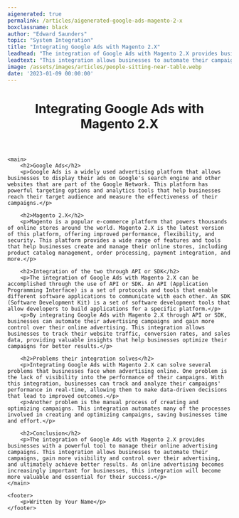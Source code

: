 ```yaml
---
aigenerated: true
permalink: /articles/aigenerated-google-ads-magento-2-x
boxclassname: black
author: "Edward Saunders"
topic: "System Integration"
title: "Integrating Google Ads with Magento 2.X"
leadhead: "The integration of Google Ads with Magento 2.X provides businesses with a powerful tool to manage their online advertising campaigns"
leadtext: "This integration allows businesses to automate their campaigns, gain more visibility and control over their advertising, and ultimately achieve better results. As online advertising becomes increasingly important for businesses, this integration will become more valuable and essential for their success."
image: /assets/images/articles/people-sitting-near-table.webp
date: '2023-01-09 00:00:00'
---
```

<div class="arttext">	<header>
		<h1>Integrating Google Ads with Magento 2.X</h1>
	</header>

	<main>
		<h2>Google Ads</h2>
		<p>Google Ads is a widely used advertising platform that allows businesses to display their ads on Google's search engine and other websites that are part of the Google Network. This platform has powerful targeting options and analytics tools that help businesses reach their target audience and measure the effectiveness of their campaigns.</p>

		<h2>Magento 2.X</h2>
		<p>Magento is a popular e-commerce platform that powers thousands of online stores around the world. Magento 2.X is the latest version of this platform, offering improved performance, flexibility, and security. This platform provides a wide range of features and tools that help businesses create and manage their online stores, including product catalog management, order processing, payment integration, and more.</p>

		<h2>Integration of the two through API or SDK</h2>
		<p>The integration of Google Ads with Magento 2.X can be accomplished through the use of API or SDK. An API (Application Programming Interface) is a set of protocols and tools that enable different software applications to communicate with each other. An SDK (Software Development Kit) is a set of software development tools that allow developers to build applications for a specific platform.</p>
		<p>By integrating Google Ads with Magento 2.X through API or SDK, businesses can automate their advertising campaigns and gain more control over their online advertising. This integration allows businesses to track their website traffic, conversion rates, and sales data, providing valuable insights that help businesses optimize their campaigns for better results.</p>

		<h2>Problems their integration solves</h2>
		<p>Integrating Google Ads with Magento 2.X can solve several problems that businesses face when advertising online. One problem is the lack of visibility into the performance of their campaigns. With this integration, businesses can track and analyze their campaigns' performance in real-time, allowing them to make data-driven decisions that lead to improved outcomes.</p>
		<p>Another problem is the manual process of creating and optimizing campaigns. This integration automates many of the processes involved in creating and optimizing campaigns, saving businesses time and effort.</p>

		<h2>Conclusion</h2>
		<p>The integration of Google Ads with Magento 2.X provides businesses with a powerful tool to manage their online advertising campaigns. This integration allows businesses to automate their campaigns, gain more visibility and control over their advertising, and ultimately achieve better results. As online advertising becomes increasingly important for businesses, this integration will become more valuable and essential for their success.</p>
	</main>

	<footer>
		<p>Written by Your Name</p>
	</footer>
</div>